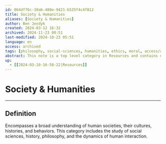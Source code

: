 ```yaml
---
id: 064df76c-30ab-480e-9421-b525f4c4f812
title: Society & Humanities
aliases: [Society & Humanities]
author: Ben Jendyk
created: 2024-03-12 16:32
archived: 2024-11-23 00:51
last-modified: 2024-10-23 05:51
language: en
access: archived
tags: [philosophy, social-sciences, humanities, ethics, moral, access/archived]
abstract: This note is a top level category in Resources and contains everything broadly related to human society, this includes philosophy, politics, history, and so on.
up:
  - [[2024-03-10-16-58-22|Resources]]
---
```


# Society & Humanities

--- 

## Definition

Encompasses a broad understanding of human societies, their cultures, histories, and behaviors. This category includes the study of social sciences, history, philosophy, and the dynamics of human interaction.
